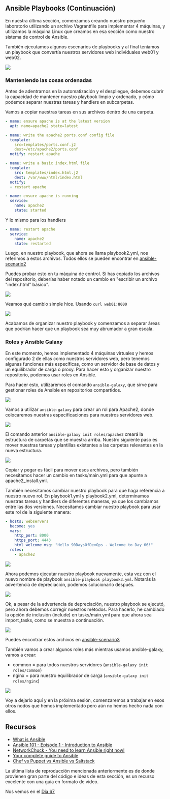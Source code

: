 ## Ansible Playbooks (Continuación)

En nuestra última sección, comenzamos creando nuestro pequeño laboratorio utilizando un archivo Vagrantfile para implementar 4 máquinas, y utilizamos la máquina Linux que creamos en esa sección como nuestro sistema de control de Ansible.

También ejecutamos algunos escenarios de playbooks y al final teníamos un playbook que convertía nuestros servidores web individuales web01 y web02.

![](Images/Day66_config1.png)

### Manteniendo las cosas ordenadas

Antes de adentrarnos en la automatización y el despliegue, debemos cubrir la capacidad de mantener nuestro playbook limpio y ordenado, y cómo podemos separar nuestras tareas y handlers en subcarpetas.

Vamos a copiar nuestras tareas en sus archivos dentro de una carpeta.


```Yaml
- name: ensure apache is at the latest version
  apt: name=apache2 state=latest

- name: write the apache2 ports.conf config file
  template:
    src=templates/ports.conf.j2
    dest=/etc/apache2/ports.conf
  notify: restart apache

- name: write a basic index.html file
  template:
    src: templates/index.html.j2
    dest: /var/www/html/index.html
  notify:
  - restart apache

- name: ensure apache is running
  service:
    name: apache2
    state: started
```

Y lo mismo para los handlers

```Yaml
- name: restart apache
  service:
    name: apache2
    state: restarted
```

Luego, en nuestro playbook, que ahora se llama playbook2.yml, nos referimos a estos archivos. Todos ellos se pueden encontrar en [ansible-scenario2](Days/../Configmgmt/ansible-scenario2/)

Puedes probar esto en tu máquina de control. Si has copiado los archivos del repositorio, deberías haber notado un cambio en "escribir un archivo "index.html" básico".

![](Images/Day66_config2.png)

Veamos qué cambio simple hice. Usando `curl web01:8000`

![](Images/Day66_config3.png)

Acabamos de organizar nuestro playbook y comenzamos a separar áreas que podrían hacer que un playbook sea muy abrumador a gran escala.

### Roles y Ansible Galaxy

En este momento, hemos implementado 4 máquinas virtuales y hemos configurado 2 de ellas como nuestros servidores web, pero tenemos algunas funciones más específicas, como un servidor de base de datos y un equilibrador de carga o proxy. Para hacer esto y organizar nuestro repositorio, podemos usar roles en Ansible.

Para hacer esto, utilizaremos el comando `ansible-galaxy`, que sirve para gestionar roles de Ansible en repositorios compartidos.

![](Images/Day66_config4.png)

Vamos a utilizar `ansible-galaxy` para crear un rol para Apache2, donde colocaremos nuestras especificaciones para nuestros servidores web.

![](Images/Day66_config5.png)

El comando anterior `ansible-galaxy init roles/apache2` creará la estructura de carpetas que se muestra arriba. Nuestro siguiente paso es mover nuestras tareas y plantillas existentes a las carpetas relevantes en la nueva estructura.

![](Images/Day66_config6.png)

Copiar y pegar es fácil para mover esos archivos, pero también necesitamos hacer un cambio en tasks/main.yml para que apunte a apache2_install.yml.

También necesitamos cambiar nuestro playbook para que haga referencia a nuestro nuevo rol. En playbook1.yml y playbook2.yml, determinamos nuestras tareas y handlers de diferentes maneras, ya que los cambiamos entre las dos versiones. Necesitamos cambiar nuestro playbook para usar este rol de la siguiente manera:

```Yaml
- hosts: webservers
  become: yes
  vars:
    http_port: 8000
    https_port: 4443
    html_welcome_msg: "Hello 90DaysOfDevOps - Welcome to Day 66!"
  roles:
    - apache2
```

![](Images/Day66_config7.png)

Ahora podemos ejecutar nuestro playbook nuevamente, esta vez con el nuevo nombre de playbook `ansible-playbook playbook3.yml`. Notarás la advertencia de depreciación, podemos solucionarlo después.

![](Images/Day66_config8.png)

Ok, a pesar de la advertencia de depreciación, nuestro playbook se ejecutó, pero ahora debemos corregir nuestros métodos. Para hacerlo, he cambiado la opción de inclusión (include) en tasks/main.yml para que ahora sea import_tasks, como se muestra a continuación.

![](Images/Day66_config9.png)

Puedes encontrar estos archivos en [ansible-scenario3](Days/Configmgmt/ansible-scenario3)

También vamos a crear algunos roles más mientras usamos ansible-galaxy, vamos a crear:

- common = para todos nuestros servidores (`ansible-galaxy init roles/common`)
- nginx = para nuestro equilibrador de carga (`ansible-galaxy init roles/nginx`)

![](Images/Day66_config10.png)

Voy a dejarlo aquí y en la próxima sesión, comenzaremos a trabajar en esos otros nodos que hemos implementado pero aún no hemos hecho nada con ellos.

## Recursos

- [What is Ansible](https://www.youtube.com/watch?v=1id6ERvfozo)
- [Ansible 101 - Episode 1 - Introduction to Ansible](https://www.youtube.com/watch?v=goclfp6a2IQ)
- [NetworkChuck - You need to learn Ansible right now!](https://www.youtube.com/watch?v=5hycyr-8EKs&t=955s)
- [Your complete guide to Ansible](https://www.youtube.com/playlist?list=PLnFWJCugpwfzTlIJ-JtuATD2MBBD7_m3u)
- [Chef vs Puppet vs Ansible vs Saltstack](https://vergaracarmona.es/chef-vs-puppet-vs-ansible-vs-saltstack/)

La última lista de reproducción mencionada anteriormente es de donde provienen gran parte del código e ideas de esta sección, es un recurso excelente con una guía en formato de video.

Nos vemos en el [Día 67](day67.md)
